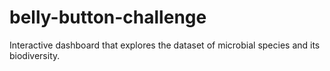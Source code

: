 # belly-button-challenge
Interactive dashboard that explores the dataset of microbial species and its biodiversity.
